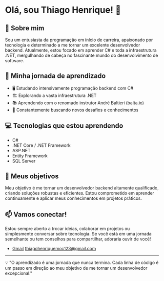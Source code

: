 # Olá, sou Thiago Henrique! 👋

## 🚀 Sobre mim

Sou um entusiasta da programação em início de carreira, apaixonado por tecnologia e determinado a me tornar um excelente desenvolvedor backend. Atualmente, estou focado em aprender C# e toda a infraestrutura .NET, mergulhando de cabeça no fascinante mundo do desenvolvimento de software.

## 🌱 Minha jornada de aprendizado

- 🖥️ Estudando intensivamente programação backend com C#
- 🏗️ Explorando a vasta infraestrutura .NET
- 📚 Aprendendo com o renomado instrutor André Baltieri (balta.io)
- 🧠 Constantemente buscando novos desafios e conhecimentos

## 💻 Tecnologias que estou aprendendo

- C#
- .NET Core / .NET Framework
- ASP.NET
- Entity Framework
- SQL Server

## 🎯 Meus objetivos

Meu objetivo é me tornar um desenvolvedor backend altamente qualificado, criando soluções robustas e eficientes. Estou comprometido em aprender continuamente e aplicar meus conhecimentos em projetos práticos.

## 📫 Vamos conectar!

Estou sempre aberto a trocar ideias, colaborar em projetos ou simplesmente conversar sobre tecnologia. Se você está em uma jornada semelhante ou tem conselhos para compartilhar, adoraria ouvir de você!

- [Gmail](#) thiagohenriquemoc123@gmail.com

---

💡 "O aprendizado é uma jornada que nunca termina. Cada linha de código é um passo em direção ao meu objetivo de me tornar um desenvolvedor excepcional."
